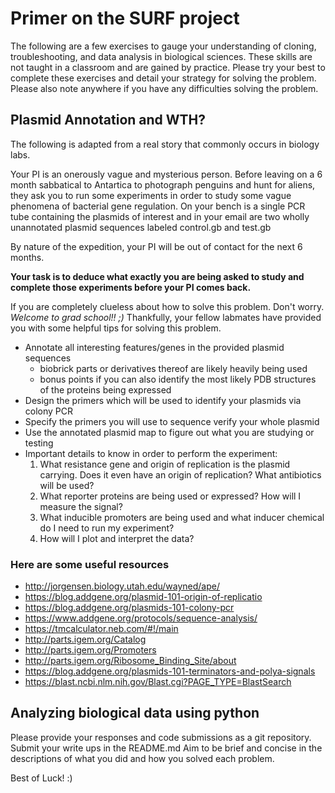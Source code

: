 # Primer on the SURF project

The following are a few exercises to gauge your understanding of cloning, troubleshooting, and data analysis in biological sciences. These skills are not taught in a classroom and are gained by practice. Please try your best to complete these exercises and detail your strategy for solving the problem. Please also note anywhere if you have any difficulties solving the problem.

## Plasmid Annotation and WTH?
The following is adapted from a real story that commonly occurs in biology labs.

Your PI is an onerously vague and mysterious person. Before leaving on a 6 month sabbatical to Antartica to photograph penguins and hunt for aliens, they ask you to run some experiments in order to study some vague phenomena of bacterial gene regulation. On your bench is a single PCR tube containing the plasmids of interest and in your email are two wholly unannotated plasmid sequences labeled control.gb and test.gb

By nature of the expedition, your PI will be out of contact for the next 6 months.

**Your task is to deduce what exactly you are being asked to study and complete those experiments before your PI comes back.**

If you are completely clueless about how to solve this problem. Don't worry. *Welcome to grad school!! ;)* Thankfully, your fellow labmates have provided you with some helpful tips for solving this problem.

* Annotate all interesting features/genes in the provided plasmid sequences
  * biobrick parts or derivatives thereof are likely heavily being used
  * bonus points if you can also identify the most likely PDB structures of the proteins being expressed
* Design the primers which will be used to identify your plasmids via colony PCR
* Specify the primers you will use to sequence verify your whole plasmid
* Use the annotated plasmid map to figure out what you are studying or testing
* Important details to know in order to perform the experiment:
    1. What resistance gene and origin of replication is the plasmid carrying. Does it even have an origin of replication? What antibiotics will be used?
    2. What reporter proteins are being used or expressed? How will I measure the signal?
    3. What inducible promoters are being used and what inducer chemical do I need to run my experiment?
    4. How will I plot and interpret the data?

### Here are some useful resources
* http://jorgensen.biology.utah.edu/wayned/ape/
* https://blog.addgene.org/plasmid-101-origin-of-replicatio
* https://blog.addgene.org/plasmids-101-colony-pcr
* https://www.addgene.org/protocols/sequence-analysis/
* https://tmcalculator.neb.com/#!/main
* http://parts.igem.org/Catalog
* http://parts.igem.org/Promoters
* http://parts.igem.org/Ribosome_Binding_Site/about
* https://blog.addgene.org/plasmids-101-terminators-and-polya-signals
* https://blast.ncbi.nlm.nih.gov/Blast.cgi?PAGE_TYPE=BlastSearch

## Analyzing biological data using python


Please provide your responses and code submissions as a git repository. Submit your write ups in the README.md 
Aim to be brief and concise in the descriptions of what you did and how you solved each problem.

Best of Luck! :)
